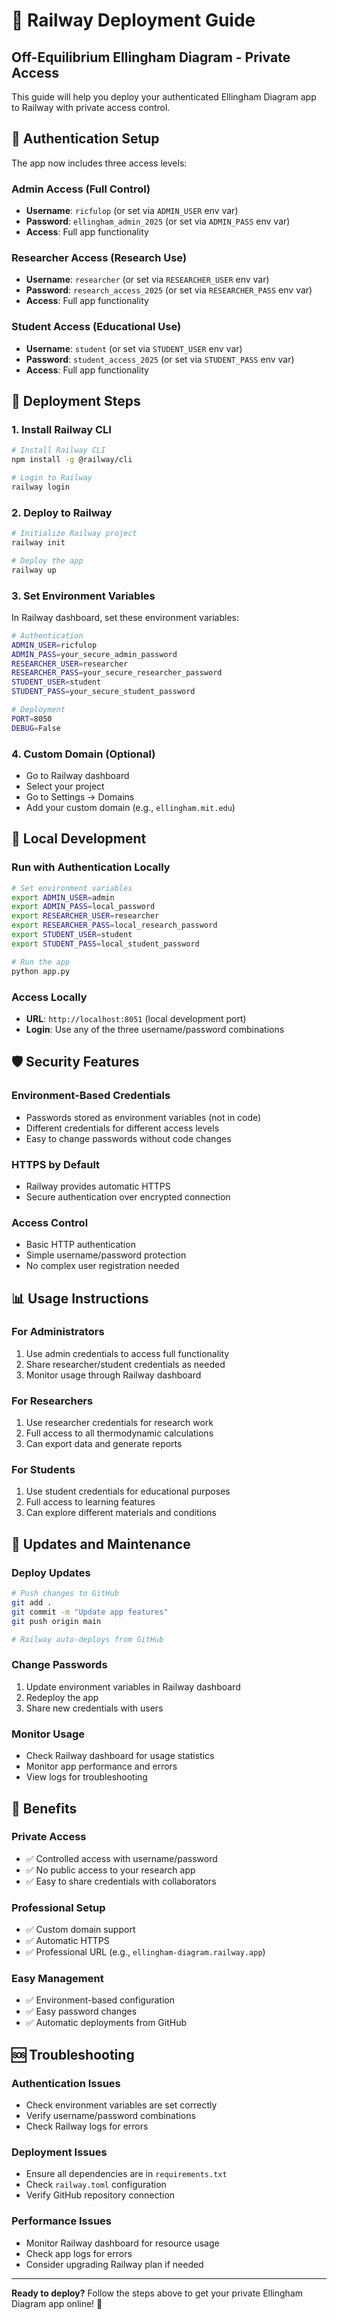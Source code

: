 # 🚀 Railway Deployment Guide

## Off-Equilibrium Ellingham Diagram - Private Access

This guide will help you deploy your authenticated Ellingham Diagram app to Railway with private access control.

## 🔐 Authentication Setup

The app now includes three access levels:

### **Admin Access** (Full Control)
- **Username**: `ricfulop` (or set via `ADMIN_USER` env var)
- **Password**: `ellingham_admin_2025` (or set via `ADMIN_PASS` env var)
- **Access**: Full app functionality

### **Researcher Access** (Research Use)
- **Username**: `researcher` (or set via `RESEARCHER_USER` env var)
- **Password**: `research_access_2025` (or set via `RESEARCHER_PASS` env var)
- **Access**: Full app functionality

### **Student Access** (Educational Use)
- **Username**: `student` (or set via `STUDENT_USER` env var)
- **Password**: `student_access_2025` (or set via `STUDENT_PASS` env var)
- **Access**: Full app functionality

## 🚀 Deployment Steps

### **1. Install Railway CLI**
```bash
# Install Railway CLI
npm install -g @railway/cli

# Login to Railway
railway login
```

### **2. Deploy to Railway**
```bash
# Initialize Railway project
railway init

# Deploy the app
railway up
```

### **3. Set Environment Variables**
In Railway dashboard, set these environment variables:

```bash
# Authentication
ADMIN_USER=ricfulop
ADMIN_PASS=your_secure_admin_password
RESEARCHER_USER=researcher
RESEARCHER_PASS=your_secure_researcher_password
STUDENT_USER=student
STUDENT_PASS=your_secure_student_password

# Deployment
PORT=8050
DEBUG=False
```

### **4. Custom Domain (Optional)**
- Go to Railway dashboard
- Select your project
- Go to Settings → Domains
- Add your custom domain (e.g., `ellingham.mit.edu`)

## 🔧 Local Development

### **Run with Authentication Locally**
```bash
# Set environment variables
export ADMIN_USER=admin
export ADMIN_PASS=local_password
export RESEARCHER_USER=researcher
export RESEARCHER_PASS=local_research_password
export STUDENT_USER=student
export STUDENT_PASS=local_student_password

# Run the app
python app.py
```

### **Access Locally**
- **URL**: `http://localhost:8051` (local development port)
- **Login**: Use any of the three username/password combinations

## 🛡️ Security Features

### **Environment-Based Credentials**
- Passwords stored as environment variables (not in code)
- Different credentials for different access levels
- Easy to change passwords without code changes

### **HTTPS by Default**
- Railway provides automatic HTTPS
- Secure authentication over encrypted connection

### **Access Control**
- Basic HTTP authentication
- Simple username/password protection
- No complex user registration needed

## 📊 Usage Instructions

### **For Administrators**
1. Use admin credentials to access full functionality
2. Share researcher/student credentials as needed
3. Monitor usage through Railway dashboard

### **For Researchers**
1. Use researcher credentials for research work
2. Full access to all thermodynamic calculations
3. Can export data and generate reports

### **For Students**
1. Use student credentials for educational purposes
2. Full access to learning features
3. Can explore different materials and conditions

## 🔄 Updates and Maintenance

### **Deploy Updates**
```bash
# Push changes to GitHub
git add .
git commit -m "Update app features"
git push origin main

# Railway auto-deploys from GitHub
```

### **Change Passwords**
1. Update environment variables in Railway dashboard
2. Redeploy the app
3. Share new credentials with users

### **Monitor Usage**
- Check Railway dashboard for usage statistics
- Monitor app performance and errors
- View logs for troubleshooting

## 🎯 Benefits

### **Private Access**
- ✅ Controlled access with username/password
- ✅ No public access to your research app
- ✅ Easy to share credentials with collaborators

### **Professional Setup**
- ✅ Custom domain support
- ✅ Automatic HTTPS
- ✅ Professional URL (e.g., `ellingham-diagram.railway.app`)

### **Easy Management**
- ✅ Environment-based configuration
- ✅ Easy password changes
- ✅ Automatic deployments from GitHub

## 🆘 Troubleshooting

### **Authentication Issues**
- Check environment variables are set correctly
- Verify username/password combinations
- Check Railway logs for errors

### **Deployment Issues**
- Ensure all dependencies are in `requirements.txt`
- Check `railway.toml` configuration
- Verify GitHub repository connection

### **Performance Issues**
- Monitor Railway dashboard for resource usage
- Check app logs for errors
- Consider upgrading Railway plan if needed

---

**Ready to deploy?** Follow the steps above to get your private Ellingham Diagram app online! 🚀
